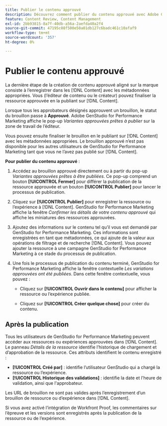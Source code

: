 ```yaml
---
title: Publier le contenu approuvé
description: Découvrez comment publier du contenu approuvé avec Adobe GenStudio for Performance Marketing.
feature: Content Review, Content Management
exl-id: 2bb93815-8a7f-40db-a56a-2aefda40a2f4
source-git-commit: 47195c08f500e50a01db127c6badc461c10afaf9
workflow-type: tm+mt
source-wordcount: '357'
ht-degree: 0%

---
```


# Publier le contenu approuvé

La dernière étape de la création de contenu approuvé aligné sur la marque consiste à l’enregistrer dans les [!DNL Content] avec les métadonnées appropriées. Vous (l’éditeur de contenu ou le créateur) pouvez finaliser la ressource approuvée en la publiant sur [!DNL Content].

Lorsque tous les approbateurs désignés approuvent un brouillon, le statut du brouillon passe à **Approuvé**. Adobe GenStudio for Performance Marketing affiche le pop-up _Variantes approuvées prêtes à publier_ sur la zone de travail de l’éditeur.

Vous pouvez ensuite finaliser le brouillon en le publiant sur [!DNL Content] avec les métadonnées appropriées. Le brouillon approuvé n’est pas disponible pour les autres utilisateurs de GenStudio for Performance Marketing tant que vous ne l’avez pas publié sur [!DNL Content].

**Pour publier du contenu approuvé** :

1. Accédez au brouillon approuvé directement ou à partir du pop-up _Variantes approuvées prêtes à être publiées_. Ce pop-up comprend un bouton **[!UICONTROL Fermer]** pour différer la publication de la ressource approuvée et un bouton **[!UICONTROL Publier]** pour lancer le processus de publication.

1. Cliquez sur **[!UICONTROL Publier]** pour enregistrer la ressource ou l’expérience à [!DNL Content]. GenStudio for Performance Marketing affiche la fenêtre _Confirmer les détails de votre contenu approuvé_ qui affiche les miniatures des ressources approuvées.

1. Ajoutez des informations sur le contenu tel qu’il vous est demandé par GenStudio for Performance Marketing. Ces informations sont enregistrées en tant que métadonnées, ce qui ajoute de la valeur aux opérations de filtrage et de recherche [!DNL Content]. Vous pouvez ajouter la ressource à une campagne GenStudio for Performance Marketing à ce stade du processus de publication.

1. Une fois le processus de publication du contenu terminé, GenStudio for Performance Marketing affiche la fenêtre contextuelle _Les variations approuvées ont été publiées_. Dans cette fenêtre contextuelle, vous pouvez :

   * Cliquez sur **[!UICONTROL Ouvrir dans le contenu]** pour afficher la ressource ou l’expérience publiée.

   * Cliquez sur **[!UICONTROL Créer quelque chose]** pour créer du contenu.

## Après la publication

Tous les utilisateurs de GenStudio for Performance Marketing peuvent accéder aux ressources ou expériences approuvées dans [!DNL Content]. Le panneau _Détails de la ressource_ identifie l’historique de chargement et d’approbation de la ressource. Ces attributs identifient le contenu enregistré :

* **[!UICONTROL Créé par]** : identifie l’utilisateur GenStudio qui a chargé la ressource ou l’expérience.
* **[!UICONTROL Historique des validations]** : identifie la date et l&#39;heure de validation, ainsi que l&#39;approbateur.

Les URL de brouillon ne sont pas valides après l’enregistrement d’un brouillon de ressource ou d’expérience dans [!DNL Content].

Si vous avez activé l’intégration de Workfront Proof, les commentaires sur l’épreuve et les versions sont enregistrés après la publication de la ressource ou de l’expérience.
